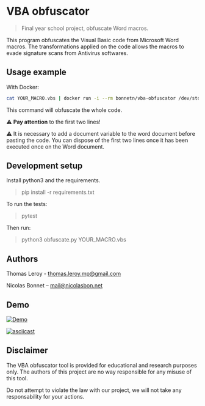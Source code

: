 # VBA obfuscator
> Final year school project, obfuscate Word macros.

This program obfuscates the Visual Basic code from Microsoft Word macros. 
The transformations applied on the code allows the macros to evade signature scans from Antivirus softwares.

## Usage example

With Docker:

```sh 
cat YOUR_MACRO.vbs | docker run -i --rm bonnetn/vba-obfuscator /dev/stdin
```

This command will obfuscate the whole code. 

:warning: **Pay attention** to the first two lines! 

:warning: It is necessary to add a document variable to the word document before pasting the code.
You can dispose of the first two lines once it has been executed once on the Word document.

## Development setup

Install python3 and the requirements.

> pip install -r requirements.txt

To run the tests:
> pytest

Then run:
> python3 obfuscate.py YOUR_MACRO.vbs
## Authors

Thomas Leroy - thomas.leroy.mp@gmail.com

Nicolas Bonnet – mail@nicolasbon.net

## Demo

[![Demo](https://img.youtube.com/vi/AEkFpD6CHCw/0.jpg)](https://www.youtube.com/watch?v=AEkFpD6CHCw)

[![asciicast](https://asciinema.org/a/5Ptyf5oNGT7xtkZZvnqNDHMml.svg)](https://asciinema.org/a/5Ptyf5oNGT7xtkZZvnqNDHMml)


## Disclaimer
The VBA obfuscator tool is provided for educational and research purposes only. 
The authors of this project are no way responsible for any misuse of this tool.

Do not attempt to violate the law with our project, we will not take any responsability for your actions.
